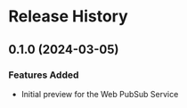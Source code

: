 # Release History

## 0.1.0 (2024-03-05)

### Features Added

- Initial preview for the Web PubSub Service
